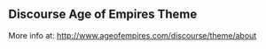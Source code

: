 ## Discourse Age of Empires Theme

More info at: http://www.ageofempires.com/discourse/theme/about

